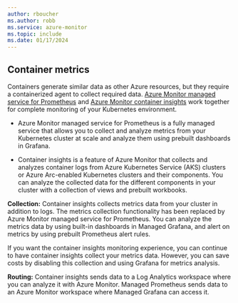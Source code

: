 ```yaml
---
author: rboucher
ms.author: robb
ms.service: azure-monitor
ms.topic: include
ms.date: 01/17/2024
---
```


## Container metrics

Containers generate similar data as other Azure resources, but they require a containerized agent to collect required data. [Azure Monitor managed service for Prometheus](/azure/azure-monitor/essentials/prometheus-metrics-overview) and [Azure Monitor container insights](/azure/azure-monitor/containers/container-insights-overview) work together for complete monitoring of your Kubernetes environment.

- Azure Monitor managed service for Prometheus is a fully managed service that allows you to collect and analyze metrics from your Kubernetes cluster at scale and analyze them using prebuilt dashboards in Grafana.

- Container insights is a feature of Azure Monitor that collects and analyzes container logs from Azure Kubernetes Service (AKS) clusters or Azure Arc-enabled Kubernetes clusters and their components. You can analyze the collected data for the different components in your cluster with a collection of views and prebuilt workbooks.

**Collection:** Container insights collects metrics data from your cluster in addition to logs. The metrics collection functionality has been replaced by Azure Monitor managed service for Prometheus. You can analyze the metrics data by using built-in dashboards in Managed Grafana, and alert on metrics by using prebuilt Prometheus alert rules.

If you want the container insights monitoring experience, you can continue to have container insights collect your metrics data. However, you can save costs by disabling this collection and using Grafana for metrics analysis.

**Routing:** Container insights sends data to a Log Analytics workspace where you can analyze it with Azure Monitor. Managed Prometheus sends data to an Azure Monitor workspace where Managed Grafana can access it.


